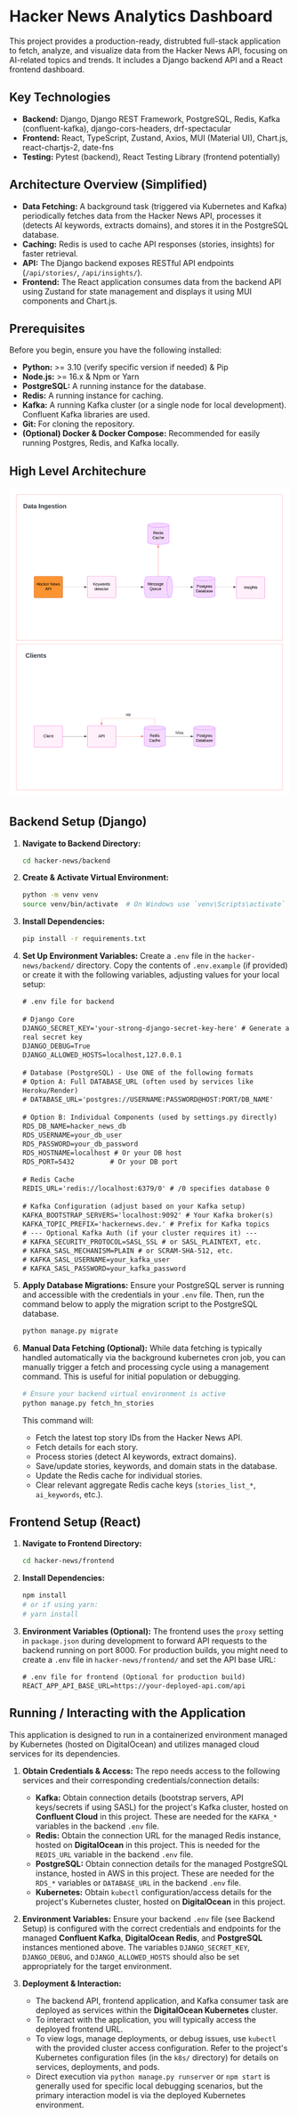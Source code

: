 # Hacker News Analytics Dashboard

This project provides a production-ready, distrubted full-stack application to fetch, analyze, and visualize data from the Hacker News API, focusing on AI-related topics and trends. It includes a Django backend API and a React frontend dashboard.

## Key Technologies

- **Backend:** Django, Django REST Framework, PostgreSQL, Redis, Kafka (confluent-kafka), django-cors-headers, drf-spectacular
- **Frontend:** React, TypeScript, Zustand, Axios, MUI (Material UI), Chart.js, react-chartjs-2, date-fns
- **Testing:** Pytest (backend), React Testing Library (frontend potentially)

## Architecture Overview (Simplified)

- **Data Fetching:** A background task (triggered via Kubernetes and Kafka) periodically fetches data from the Hacker News API, processes it (detects AI keywords, extracts domains), and stores it in the PostgreSQL database.
- **Caching:** Redis is used to cache API responses (stories, insights) for faster retrieval.
- **API:** The Django backend exposes RESTful API endpoints (`/api/stories/`, `/api/insights/`).
- **Frontend:** The React application consumes data from the backend API using Zustand for state management and displays it using MUI components and Chart.js.

## Prerequisites

Before you begin, ensure you have the following installed:

- **Python:** >= 3.10 (verify specific version if needed) & Pip
- **Node.js:** >= 16.x & Npm or Yarn
- **PostgreSQL:** A running instance for the database.
- **Redis:** A running instance for caching.
- **Kafka:** A running Kafka cluster (or a single node for local development). Confluent Kafka libraries are used.
- **Git:** For cloning the repository.
- **(Optional) Docker & Docker Compose:** Recommended for easily running Postgres, Redis, and Kafka locally.


## High Level Architechure
![High Level Architecture HN](https://raw.githubusercontent.com/meshal516/hacker-news/refs/heads/main/HL_Arch_HN.png)

## Backend Setup (Django)

1.  **Navigate to Backend Directory:**

    ```bash
    cd hacker-news/backend
    ```

2.  **Create & Activate Virtual Environment:**

    ```bash
    python -m venv venv
    source venv/bin/activate  # On Windows use `venv\Scripts\activate`
    ```

3.  **Install Dependencies:**

    ```bash
    pip install -r requirements.txt
    ```

4.  **Set Up Environment Variables:**
    Create a `.env` file in the `hacker-news/backend/` directory. Copy the contents of `.env.example` (if provided) or create it with the following variables, adjusting values for your local setup:

    ```dotenv
    # .env file for backend

    # Django Core
    DJANGO_SECRET_KEY='your-strong-django-secret-key-here' # Generate a real secret key
    DJANGO_DEBUG=True
    DJANGO_ALLOWED_HOSTS=localhost,127.0.0.1

    # Database (PostgreSQL) - Use ONE of the following formats
    # Option A: Full DATABASE_URL (often used by services like Heroku/Render)
    # DATABASE_URL='postgres://USERNAME:PASSWORD@HOST:PORT/DB_NAME'

    # Option B: Individual Components (used by settings.py directly)
    RDS_DB_NAME=hacker_news_db
    RDS_USERNAME=your_db_user
    RDS_PASSWORD=your_db_password
    RDS_HOSTNAME=localhost # Or your DB host
    RDS_PORT=5432         # Or your DB port

    # Redis Cache
    REDIS_URL='redis://localhost:6379/0' # /0 specifies database 0

    # Kafka Configuration (adjust based on your Kafka setup)
    KAFKA_BOOTSTRAP_SERVERS='localhost:9092' # Your Kafka broker(s)
    KAFKA_TOPIC_PREFIX='hackernews.dev.' # Prefix for Kafka topics
    # --- Optional Kafka Auth (if your cluster requires it) ---
    # KAFKA_SECURITY_PROTOCOL=SASL_SSL # or SASL_PLAINTEXT, etc.
    # KAFKA_SASL_MECHANISM=PLAIN # or SCRAM-SHA-512, etc.
    # KAFKA_SASL_USERNAME=your_kafka_user
    # KAFKA_SASL_PASSWORD=your_kafka_password
    ```

5.  **Apply Database Migrations:**
    Ensure your PostgreSQL server is running and accessible with the credentials in your `.env` file.  Then, run the command below to apply the migration script to the PostgreSQL database.

    ```bash
    python manage.py migrate
    ```

6.  **Manual Data Fetching (Optional):**
    While data fetching is typically handled automatically via the background kubernetes cron job, you can manually trigger a fetch and processing cycle using a management command. This is useful for initial population or debugging.
    ```bash
    # Ensure your backend virtual environment is active
    python manage.py fetch_hn_stories
    ```
    This command will:
    - Fetch the latest top story IDs from the Hacker News API.
    - Fetch details for each story.
    - Process stories (detect AI keywords, extract domains).
    - Save/update stories, keywords, and domain stats in the database.
    - Update the Redis cache for individual stories.
    - Clear relevant aggregate Redis cache keys (`stories_list_*`, `ai_keywords`, etc.).

## Frontend Setup (React)

1.  **Navigate to Frontend Directory:**

    ```bash
    cd hacker-news/frontend
    ```

2.  **Install Dependencies:**

    ```bash
    npm install
    # or if using yarn:
    # yarn install
    ```

3.  **Environment Variables (Optional):**
    The frontend uses the `proxy` setting in `package.json` during development to forward API requests to the backend running on port 8000.
    For production builds, you might need to create a `.env` file in `hacker-news/frontend/` and set the API base URL:
    ```dotenv
    # .env file for frontend (Optional for production build)
    REACT_APP_API_BASE_URL=https://your-deployed-api.com/api
    ```

## Running / Interacting with the Application

This application is designed to run in a containerized environment managed by Kubernetes (hosted on DigitalOcean) and utilizes managed cloud services for its dependencies.

1.  **Obtain Credentials & Access:**
    The repo needs access to the following services and their corresponding credentials/connection details:

    - **Kafka:** Obtain connection details (bootstrap servers, API keys/secrets if using SASL) for the project's Kafka cluster, hosted on **Confluent Cloud** in this project. These are needed for the `KAFKA_*` variables in the backend `.env` file.
    - **Redis:** Obtain the connection URL for the managed Redis instance, hosted on **DigitalOcean** in this project. This is needed for the `REDIS_URL` variable in the backend `.env` file.
    - **PostgreSQL:** Obtain connection details for the managed PostgreSQL instance, hosted in AWS in this project. These are needed for the `RDS_*` variables or `DATABASE_URL` in the backend `.env` file.
    - **Kubernetes:** Obtain `kubectl` configuration/access details for the project's Kubernetes cluster, hosted on **DigitalOcean** in this project.

2.  **Environment Variables:**
    Ensure your backend `.env` file (see Backend Setup) is configured with the correct credentials and endpoints for the managed **Confluent Kafka**, **DigitalOcean Redis**, and **PostgreSQL** instances mentioned above. The variables `DJANGO_SECRET_KEY`, `DJANGO_DEBUG`, and `DJANGO_ALLOWED_HOSTS` should also be set appropriately for the target environment.

3.  **Deployment & Interaction:**
    - The backend API, frontend application, and Kafka consumer task are deployed as services within the **DigitalOcean Kubernetes** cluster.
    - To interact with the application, you will typically access the deployed frontend URL.
    - To view logs, manage deployments, or debug issues, use `kubectl` with the provided cluster access configuration. Refer to the project's Kubernetes configuration files (in the `k8s/` directory) for details on services, deployments, and pods.
    - Direct execution via `python manage.py runserver` or `npm start` is generally used for specific local debugging scenarios, but the primary interaction model is via the deployed Kubernetes environment.

